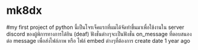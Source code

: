 # mk8dx
#my first project of python 
นี้เป็นโจรเจ็คแรกที่ผมได้จัดทำขึ้นมาเพื่อใช้งานใน server discord ของผู้พิการทางการได้ยิน (deaf) 
ฟังชั่นต่างๆจะเป็นฟังชั่น on_message ที่ตอบสนองต่อ message เพื่อส่งไฟล์ภาพ หรือ ไฟล์ embed ต่างๆที่ต้องการ
create date 1 year ago
